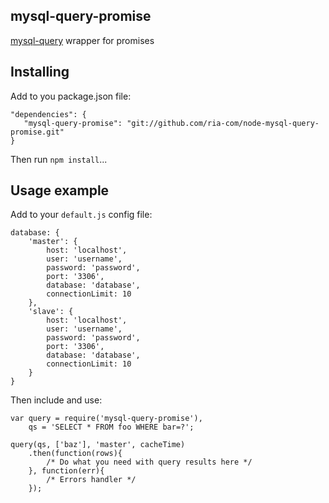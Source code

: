 ## mysql-query-promise ##
[mysql-query][1] wrapper for promises
## Installing ##
Add to you package.json file:

    "dependencies": {
       "mysql-query-promise": "git://github.com/ria-com/node-mysql-query-promise.git"
    }
Then run `npm install`...
## Usage example ##
Add to your `default.js` config file:

    database: {
        'master': {
            host: 'localhost',
            user: 'username',
            password: 'password',
            port: '3306',
            database: 'database',
            connectionLimit: 10
        },
        'slave': {
            host: 'localhost',
            user: 'username',
            password: 'password',
            port: '3306',
            database: 'database',
            connectionLimit: 10
        }
    }
Then include and use:

    var query = require('mysql-query-promise'),
        qs = 'SELECT * FROM foo WHERE bar=?';
        
    query(qs, ['baz'], 'master', cacheTime)
        .then(function(rows){
            /* Do what you need with query results here */
        }, function(err){
            /* Errors handler */
        });
    
  [1]: https://github.com/ria-com/node-mysql-query